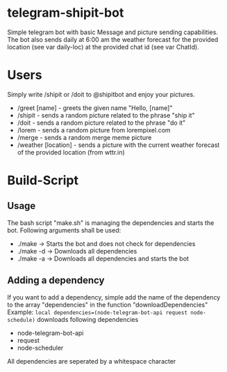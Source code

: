 # telegram-shipit-bot
Simple telegram bot with basic Message and picture sending capabilities.
The bot also sends daily at 6:00 am the weather forecast for the provided location (see var daily-loc) at the provided chat id (see var ChatId).

# Users
Simply write /shipit or /doit to @shipitbot and enjoy your pictures.
* /greet [name] - greets the given name "Hello, [name]" 
* /shipit - sends a random picture related to the phrase "ship it"
* /doit - sends a random picture related to the phrase "do it"
* /lorem - sends a random picture from lorempixel.com
* /merge - sends a random merge meme picture
* /weather [location] - sends a picture with the current weather forecast of the provided location (from wttr.in)

# Build-Script
## Usage
The bash script "make.sh" is managing the dependencies and starts the bot.
Following arguments shall be used:
- ./make -> Starts the bot and does not check for dependencies
- ./make -d -> Downloads all dependencies
- ./make -a -> Downloads all dependencies and starts the bot

## Adding a dependency
If you want to add a dependency, simple add the name of the dependency to the array "dependencies" in the function "downloadDependencies"\
Example: `local dependencies=(node-telegram-bot-api request node-schedule)` downloads following dependencies
- node-telegram-bot-api
- request
- node-scheduler

All dependencies are seperated by a whitespace character
